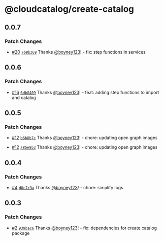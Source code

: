 # @cloudcatalog/create-catalog

## 0.0.7

### Patch Changes

- [#20](https://github.com/boyney123/cloudcatalog/pull/20) [`7b8b369`](https://github.com/boyney123/cloudcatalog/commit/7b8b3695ef2524265e5a6174a1887a5f03d9bccc) Thanks [@boyney123](https://github.com/boyney123)! - fix: step functions in services

## 0.0.6

### Patch Changes

- [#16](https://github.com/boyney123/cloudcatalog/pull/16) [`6db8409`](https://github.com/boyney123/cloudcatalog/commit/6db8409b7dcc8ba5ed68e2c4d331378b0434b483) Thanks [@boyney123](https://github.com/boyney123)! - feat: adding step functions to import and catalog

## 0.0.5

### Patch Changes

- [#12](https://github.com/boyney123/cloudcatalog/pull/12) [`b6b8b7c`](https://github.com/boyney123/cloudcatalog/commit/b6b8b7c16a5ef1754cbba533192e40ed1144ffce) Thanks [@boyney123](https://github.com/boyney123)! - chore: updating open graph images

- [#12](https://github.com/boyney123/cloudcatalog/pull/12) [`a85e8b3`](https://github.com/boyney123/cloudcatalog/commit/a85e8b331275cb8e8b1a26ea4f40e7e1677dcfd2) Thanks [@boyney123](https://github.com/boyney123)! - chore: updating open graph images

## 0.0.4

### Patch Changes

- [#4](https://github.com/boyney123/cloudcatalog/pull/4) [`d8e7c3a`](https://github.com/boyney123/cloudcatalog/commit/d8e7c3ae18625ca3633889c09610d438b3ef8fef) Thanks [@boyney123](https://github.com/boyney123)! - chore: simplify logs

## 0.0.3

### Patch Changes

- [#2](https://github.com/boyney123/cloudcatalog/pull/2) [`939bac6`](https://github.com/boyney123/cloudcatalog/commit/939bac6e1e6249407cc3a49a7036611d0cc82110) Thanks [@boyney123](https://github.com/boyney123)! - fix: dependencies for create catalog package
